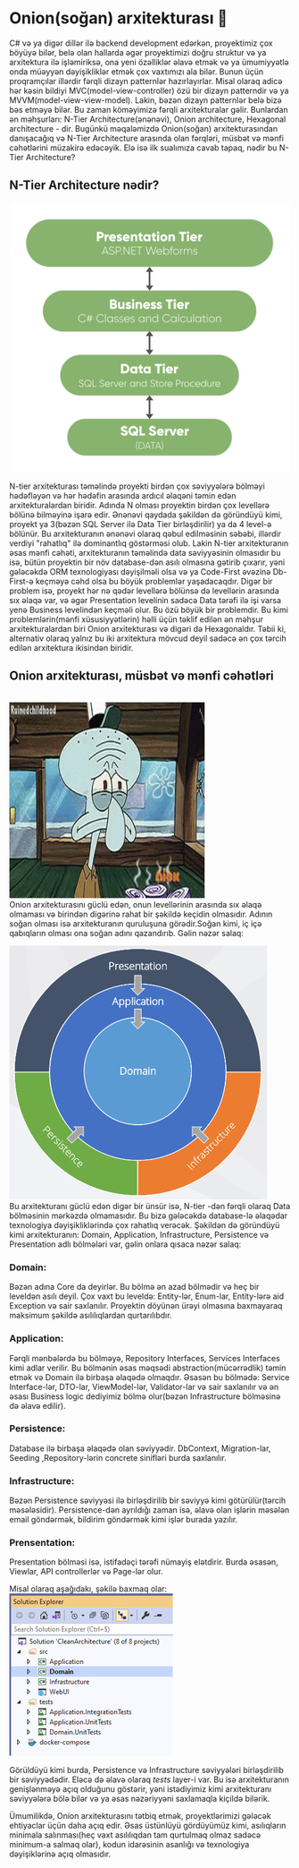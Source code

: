 <link href="https://cdn.jsdelivr.net/npm/bootstrap@5.3.2/dist/css/bootstrap.min.css" rel="stylesheet" integrity="sha384-T3c6CoIi6uLrA9TneNEoa7RxnatzjcDSCmG1MXxSR1GAsXEV/Dwwykc2MPK8M2HN" crossorigin="anonymous">

# Onion(soğan) arxitekturası 🧅

C# və ya digər dillər ilə backend development edərkən, proyektimiz çox böyüyə bilər, belə olan hallarda əgər proyektimizi doğru struktur və ya arxitektura ilə işləmiriksə, ona yeni özəlliklər əlavə etmək və ya ümumiyyətlə onda müəyyən dəyişikliklər etmək çox vaxtımızı ala bilər. Bunun üçün proqramçılar illərdir fərqli dizayn patternlər hazırlayırlar. Misal olaraq adicə hər kəsin bildiyi MVC(model-view-controller) özü bir dizayn patterndir və ya MVVM(model-view-view-model). Lakin, bəzən dizayn patternlər belə bizə bəs etməyə bilər. Bu zaman köməyimizə fərqli arxitekturalar gəlir. Bunlardan ən məhşurları: N-Tier Architecture(ənənəvi), Onion architecture, Hexagonal architecture - dir. Bugünkü məqaləmizdə Onion(soğan) arxitekturasından danışacağıq və N-Tier Architecture arasında olan fərqləri, müsbət və mənfi cəhətlərini müzakirə edəcəyik. Elə isə ilk sualımıza cavab tapaq, nədir bu N-Tier Architecture?

## N-Tier Architecture nədir?

<img src="./docs/ntier-arch.png"/><br/>

N-tier arxitekturası təməlində proyekti birdən çox səviyyələrə bölməyi hədəfləyən və hər hədəfin arasında ardıcıl əlaqəni təmin edən arxitekturalardan biridir. Adında N olması proyektin birdən çox levellərə bölünə bilməyinə işarə edir. Ənənəvi qaydada şəkildən də göründüyü kimi, proyekt ya 3(bəzən SQL Server ilə Data Tier birləşdirilir) ya da 4 level-ə bölünür. Bu arxitekturanın ənənəvi olaraq qəbul edilməsinin səbəbi, illərdir verdiyi "rahatlıq" ilə dominantlıq göstərməsi olub. Lakin N-tier arxitekturanın əsas mənfi cəhəti, arxitekturanın təməlində data səviyyəsinin olmasıdır bu isə, bütün proyektin bir növ database-dən asılı olmasına gətirib çıxarır, yəni gələcəkdə ORM texnologiyası dəyişilməli olsa və ya Code-First əvəzinə Db-First-ə keçməyə cəhd olsa bu böyük problemlər yaşadacaqdır. Digər bir problem isə, proyekt hər nə qədər levellərə bölünsə də levellərin arasında sıx əlaqə var, və əgər Presentation levelinin sadəcə Data tərəfi ilə işi varsa yenə Business levelindən keçməli olur. Bu özü böyük bir problemdir. Bu kimi problemlərin(mənfi xüsusiyyətlərin) həlli üçün təklif edilən ən məhşur arxitekturalardan biri Onion arxitekturası və digəri də Hexagonaldır. Təbii ki, alternativ olaraq yalnız bu iki arxitektura mövcud deyil sadəcə ən çox tərcih edilən arxitektura ikisindən biridir.

## Onion arxitekturası, müsbət və mənfi cəhətləri

<br>
<img src="./docs/spongebob.gif" width=350 height=350/><br/>
Onion arxitekturasını güclü edən, onun levellərinin arasında sıx əlaqə olmaması və birindən digərinə rahat bir şəkildə keçidin olmasıdır. Adının soğan olması isə arxitekturanın quruluşuna görədir.Soğan kimi, iç içə qabıqların olması ona soğan adını qazandırıb.
Gəlin nəzər salaq:

<img src="./docs/onion-arch.png"/><br/>
Bu arxitekturanı güclü edən digər bir ünsür isə, N-tier -dən fərqli olaraq Data bölməsinin mərkəzdə olmamasıdır. Bu bizə gələcəkdə database-lə əlaqədar texnologiya dəyişikliklərində çox rahatlıq verəcək.
Şəkildən də göründüyü kimi arxitekturanın: Domain, Application, Infrastructure, Persistence və Presentation adlı bölmələri var, gəlin onlara qısaca nəzər salaq:

### Domain:

Bəzən adına Core da deyirlər. Bu bölmə ən azad bölmədir və heç bir leveldən asılı deyil. Çox vaxt bu leveldə: Entity-lər, Enum-lar, Entity-lərə aid Exception və sair saxlanılır. Proyektin döyünən ürəyi olmasına baxmayaraq maksimum şəkildə asılılıqlardan qurtarılıbdır.

### Application:

Fərqli mənbələrdə bu bölməyə, Repository Interfaces, Services Interfaces kimi adlar verilir. Bu bölmənin əsas məqsədi abstraction(mücərrədlik) təmin etmək və Domain ilə birbaşa əlaqədə olmaqdır. Əsasən bu bölmədə: Service Interface-lər, DTO-lar, ViewModel-lər, Validator-lar və sair saxlanılır və ən əsası Business logic dediyimiz bölmə olur(bəzən Infrastructure bölməsinə də əlavə edilir).

### Persistence:

Database ilə birbaşa əlaqədə olan səviyyədir. DbContext, Migration-lar, Seeding ,Repository-lərin concrete sinifləri burda saxlanılır.

### Infrastructure:

Bəzən Persistence səviyyəsi ilə birləşdirilib bir səviyyə kimi götürülür(tərcih məsələsidir). Persistence-dən ayrıldığı zaman isə, əlavə olan işlərin məsələn email göndərmək, bildirim göndərmək kimi işlər burada yazılır.

### Prensentation:

Presentation bölməsi isə, istifadəçi tərəfi nümayiş elətdirir. Burda əsasən, Viewlar, API controllerlər və Page-lər olur.

Misal olaraq aşağıdakı, şəkilə baxmaq olar:<br>
<img src="./docs/example.png" /><br/>

Görüldüyü kimi burda, Persistence və Infrastructure səviyyələri birləşdirilib bir səviyyədədir. Eləcə də əlavə olaraq _tests_ layer-i var. Bu isə arxitekturanın genişlənməyə açıq olduğunu göstərir, yəni istədiyimiz kimi arxitekturanı səviyyələrə bölə bilər və ya əsas nəzəriyyəni saxlamaqla kiçildə bilərik.

Ümumilikdə, Onion arxitekturasını tətbiq etmək, proyektlərimizi gələcək ehtiyaclar üçün daha açıq edir. Əsas üstünlüyü gördüyümüz kimi, asılıqların minimala salınması(heç vaxt asılılıqdan tam qurtulmaq olmaz sadəcə minimum-a salmaq olar), kodun idarəsinin asanlığı və texnologiya dəyişiklərinə açıq olmasıdır.
